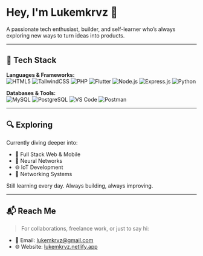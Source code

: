 # Hey, I'm Lukemkrvz 👋

A passionate tech enthusiast, builder, and self-learner who’s always exploring new ways to turn ideas into products.

---

## 🚀 Tech Stack

**Languages & Frameworks:**  
![HTML5](https://img.shields.io/badge/HTML5-E34F26?style=flat&logo=html5&logoColor=white)
![TailwindCSS](https://img.shields.io/badge/TailwindCSS-38B2AC?style=flat&logo=tailwind-css&logoColor=white)
![PHP](https://img.shields.io/badge/PHP-777BB4?style=flat&logo=php&logoColor=white)
![Flutter](https://img.shields.io/badge/Flutter-02569B?style=flat&logo=flutter&logoColor=white)
![Node.js](https://img.shields.io/badge/Node.js-339933?style=flat&logo=nodedotjs&logoColor=white)
![Express.js](https://img.shields.io/badge/Express.js-000000?style=flat&logo=express&logoColor=white)
![Python](https://img.shields.io/badge/Python-3776AB?style=flat&logo=python&logoColor=white)

**Databases & Tools:**  
![MySQL](https://img.shields.io/badge/MySQL-4479A1?style=flat&logo=mysql&logoColor=white)
![PostgreSQL](https://img.shields.io/badge/PostgreSQL-4169E1?style=flat&logo=postgresql&logoColor=white)
![VS Code](https://img.shields.io/badge/VS_Code-007ACC?style=flat&logo=visual-studio-code&logoColor=white)
![Postman](https://img.shields.io/badge/Postman-FF6C37?style=flat&logo=postman&logoColor=white)

---

## 🔍 Exploring

Currently diving deeper into:
- 🧱 Full Stack Web & Mobile
- 🧠 Neural Networks
- 🌐 IoT Development
- 📡 Networking Systems

Still learning every day. Always building, always improving.

---

## 📬 Reach Me

> For collaborations, freelance work, or just to say hi:

- 📧 Email: [lukemkrvz@gmail.com](mailto:lukemkrvz@gmail.com)  
- 🌐 Website: [lukemkrvz.netlify.app](https://lukemkrvz.netlify.app)
